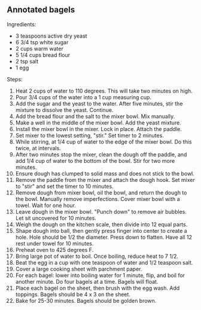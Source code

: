 ## Annotated bagels

Ingredients:

- 3 teaspoons active dry yeast
- 6 3/4 tsp white sugar
- 2 cups warm water
- 5 1/4 cups bread flour
- 2 tsp salt
- 1 egg

Steps:

1. Heat 2 cups of water to 110 degrees. This will take two minutes on high.
2. Pour 3/4 cups of the water into a 1 cup measuring cup.
3. Add the sugar and the yeast to the water. After five minutes, stir the mixture to dissolve the yeast. Continue.
4. Add the bread flour and the salt to the mixer bowl. Mix manually.
5. Make a well in the middle of the mixer bowl. Add the yeast mixture.
6. Install the mixer bowl in the mixer. Lock in place. Attach the paddle.
7. Set mixer to the lowest setting, "stir." Set timer to 2 minutes.
8. While stirring, at 1/4 cup of water to the edge of the mixer bowl. Do this twice, at intervals.
9. After two minutes stop the mixer, clean the dough off the paddle, and add 1/4 cup of water to the bottom of the bowl. Stir for two more minutes.
10. Ensure dough has clumped to solid mass and does not stick to the bowl.
11. Remove the paddle from the mixer and attach the dough hook. Set mixer to "stir" and set the timer to 10 minutes.
12. Remove dough from mixer bowl, oil the bowl, and return the dough to the bowl. Manually remove imperfections. Cover mixer bowl with a towel. Wait for one hour.
13. Leave dough in the mixer bowl. "Punch down" to remove air bubbles. Let sit uncovered for 10 minutes.
14. Weigh the dough on the kitchen scale, then divide into 12 equal parts.
15. Shape dough into ball, then gently press finger into center to create a hole. Hole should be 1/2 the diameter. Press down to flatten. Have all 12 rest under towel for 10 minutes.
16. Preheat oven to 425 degrees F.
17. Bring large pot of water to boil. Once boiling, reduce heat to 7 1/2.
18. Beat the egg in a cup with one teaspoon of water and 1/2 teaspoon salt.
19. Cover a large cooking sheet with parchment paper.
20. For each bagel: lower into boiling water for 1 minute, flip, and boil for another minute. Do four bagels at a time. Bagels will float.
21. Place each bagel on the sheet, then brush with the egg wash. Add toppings. Bagels should be 4 x 3 on the sheet.
22. Bake for 25-30 minutes. Bagels should be golden brown.